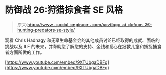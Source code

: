 # 防御战 26:狩猎掠食者 SE 风格

> 原文:[https://www . social-engineer . com/sevillage-at-defcon-26-hunting-predators-se-style/](https://www.social-engineer.com/sevillage-at-defcon-26-hunting-predators-se-style/)

观看 Chris Hadnagy 和无辜生命基金会的其他成员讨论已经取得的成就、面临的挑战以及 ILF 的未来，并帮助您了解您的支持、金钱和爱心在拯救儿童和捕捉捕食者方面所做的工作。

[https://www.youtube.com/embed/9XTUbgaDBFg](https://www.youtube.com/embed/9XTUbgaDBFg)